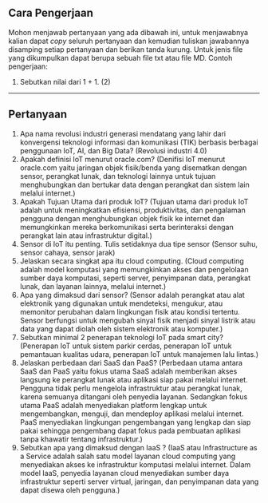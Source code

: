 ## Cara Pengerjaan

Mohon menjawab pertanyaan yang ada dibawah ini, untuk menjawabnya kalian dapat *copy* seluruh pertanyaan dan kemudian tuliskan jawabannya disamping setiap pertanyaan dan berikan tanda kurung. Untuk jenis file yang dikumpulkan dapat berupa sebuah file txt atau file MD. Contoh pengerjaan:

1. Sebutkan nilai dari 1 + 1. (2)

---

## Pertanyaan

1. Apa nama revolusi industri generasi mendatang yang lahir dari konvergensi teknologi informasi dan komunikasi (TIK) berbasis berbagai penggunaan IoT, AI, dan Big Data? (Revolusi industri 4.0)
2. Apakah definisi IoT menurut oracle.com? (Denifisi IoT menurut oracle.com yaitu jaringan objek fisik/benda yang disematkan dengan sensor, perangkat lunak, dan teknologi lainnya untuk tujuan menghubungkan dan bertukar data dengan perangkat dan sistem lain melalui internet.)
3. Apakah Tujuan Utama dari produk IoT? (Tujuan utama dari produk IoT adalah untuk meningkatkan efisiensi, produktivitas, dan pengalaman pengguna dengan menghubungkan objek fisik ke internet dan memungkinkan mereka berkomunikasi serta berinteraksi dengan perangkat lain atau infrastruktur digital.)
4. Sensor di IoT itu penting. Tulis setidaknya dua tipe sensor (Sensor suhu, sensor cahaya, sensor jarak) 
5. Jelaskan secara singkat apa itu cloud computing. (Cloud computing adalah model komputasi yang memungkinkan akses dan pengelolaan sumber daya komputasi, seperti server, penyimpanan data, perangkat lunak, dan layanan lainnya, melalui internet.)
6. Apa yang dimaksud dari sensor? (Sensor adalah perangkat atau alat elektronik yang digunakan untuk mendeteksi, mengukur, atau memonitor perubahan dalam lingkungan fisik atau kondisi tertentu. Sensor berfungsi untuk mengubah sinyal fisik menjadi sinyal listrik atau data yang dapat diolah oleh sistem elektronik atau komputer.)
7. Sebutkan minimal 2 penerapan teknologi IoT pada smart city? (Penerapan IoT untuk sistem parkir cerdas, penerapan IoT untuk pemantauan kualitas udara, penerapan IoT untuk manajemen lalu lintas.)
8. Jelaskan perbedaan dari SaaS dan PaaS? (Perbedaan utama antara SaaS dan PaaS yaitu fokus utama SaaS adalah memberikan akses langsung ke perangkat lunak atau aplikasi siap pakai melalui internet. Pengguna tidak perlu mengelola infrastruktur atau perangkat lunak, karena semuanya ditangani oleh penyedia layanan. Sedangkan fokus utama PaaS adalah menyediakan platform lengkap untuk mengembangkan, menguji, dan mendeploy aplikasi melalui internet. PaaS menyediakan lingkungan pengembangan yang lengkap dan siap pakai sehingga pengembang dapat fokus pada pembuatan aplikasi tanpa khawatir tentang infrastruktur.)
9. Sebutkan apa yang dimaksud dengan IaaS ? (IaaS atau Infrastructure as a Service adalah salah satu model layanan cloud computing yang menyediakan akses ke infrastruktur komputasi melalui internet. Dalam model IaaS, penyedia layanan cloud menyediakan sumber daya infrastruktur seperti server virtual, jaringan, dan penyimpanan data yang dapat disewa oleh pengguna.)